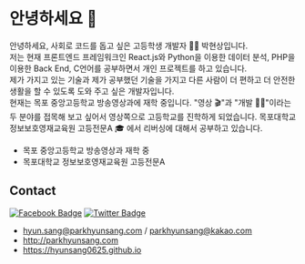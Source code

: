 # 안녕하세요 👋

안녕하세요, 사회로 코드를 돕고 싶은 고등학생 개발자 👨‍💻 박현상입니다.  
저는 현재 프론트엔드 프레임워크인 React.js와 Python을 이용한 데이터 분석, PHP을 이용한 Back End,  C언어를 공부하면서 개인 프로젝트를 하고 있습니다.  
제가 가지고 있는 기술과 제가 공부했던 기술을 가지고 다른 사람이 더 편하고 더 안전한 생활을 할 수 있도록 도와 주고 싶은 개발자입니다.  
현재는 목포 중앙고등학교 방송영상과에 재학 중입니다. "영상 🎬"과 "개발 👨‍💻"이라는 두 분야를 접목해 보고 싶어서 영상쪽으로 고등학교를 진학하게 되었습니다.
목포대학교 정보보호영재교육원 고등전문A 🎓 에서 리버싱에 대해서 공부하고 있습니다.

- 목포 중앙고등학교 방송영상과 재학 중
- 목포대학교 정보보호영재교육원 고등전문A

## Contact
[![Facebook Badge](https://img.shields.io/badge/-Facebook-1877f2?style=flat-square&logo=facebook&logoColor=white&link=https://www.facebook.com/utilforever/)](https://www.facebook.com/hyunsang0625/)
[![Twitter Badge](https://img.shields.io/badge/-Twitter-1877f2?style=flat-square&logo=twitter&logoColor=white&link=https://twitter.com/utilforever/)](https://twitter.com/hyunsang_0625)

- hyun.sang@parkhyunsang.com / parkhyunsang@kakao.com
- http://parkhyunsang.com
- https://hyunsang0625.github.io
